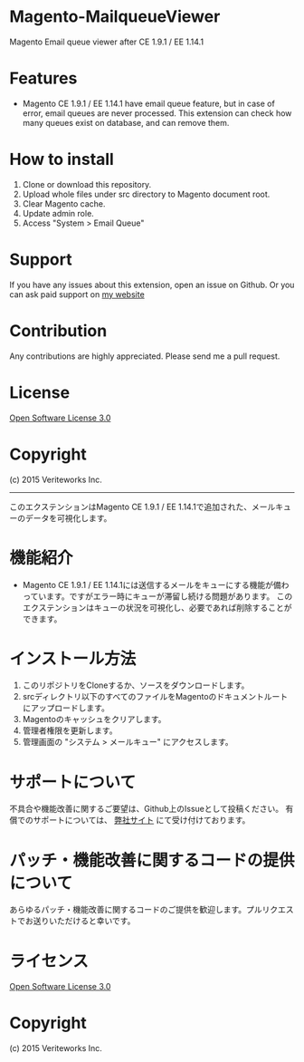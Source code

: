 # Magento-MailqueueViewer
Magento Email queue viewer after CE 1.9.1 / EE 1.14.1

# Features

* Magento CE 1.9.1 / EE 1.14.1 have email queue feature, but in case of error, email queues are never processed. This extension can check how many queues exist on database, and can remove them.

# How to install

1. Clone or download this repository.
2. Upload whole files under src directory to Magento document root.
3. Clear Magento cache.
4. Update admin role.
5. Access "System > Email Queue"

# Support

If you have any issues about this extension, open an issue on Github.
Or you can ask paid support on [my website](http://principle-works.jp/)

# Contribution

Any contributions are highly appreciated. Please send me a pull request.

# License

[Open Software License 3.0](http://opensource.org/licenses/osl-3.0.php)

# Copyright

(c) 2015 Veriteworks Inc.

***

このエクステンションはMagento CE 1.9.1 / EE 1.14.1で追加された、メールキューのデータを可視化します。

# 機能紹介

* Magento CE 1.9.1 / EE 1.14.1には送信するメールをキューにする機能が備わっています。ですがエラー時にキューが滞留し続ける問題があります。
このエクステンションはキューの状況を可視化し、必要であれば削除することができます。

# インストール方法

1. このリポジトリをCloneするか、ソースをダウンロードします。
2. srcディレクトリ以下のすべてのファイルをMagentoのドキュメントルートにアップロードします。
3. Magentoのキャッシュをクリアします。
4. 管理者権限を更新します。
5. 管理画面の "システム > メールキュー" にアクセスします。


# サポートについて

不具合や機能改善に関するご要望は、Github上のIssueとして投稿ください。
有償でのサポートについては、 [弊社サイト](http://principle-works.jp/) にて受け付けております。

# パッチ・機能改善に関するコードの提供について

あらゆるパッチ・機能改善に関するコードのご提供を歓迎します。プルリクエストでお送りいただけると幸いです。

# ライセンス

[Open Software License 3.0](http://opensource.org/licenses/osl-3.0.php)

# Copyright

(c) 2015 Veriteworks Inc.